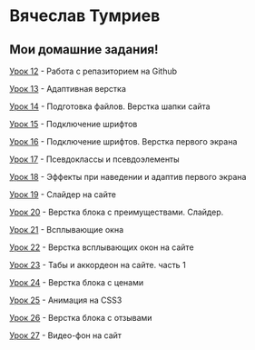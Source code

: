 # Вячеслав Тумриев
## Мои  домашние задания!

[Урок 12](https://focusred.github.io/lessen_12/ "Моя готовая домашка") - Работа с репазиторием на Github

[Урок 13](https://focusred.github.io/githab/ "Моя готовая домашка") - Адаптивная верстка

[Урок 14](https://focusred.github.io/lessen_14/ "Моя готовая домашка") - Подготовка файлов. Верстка шапки сайта

[Урок 15](https://focusred.github.io/lessens_15/ "Моя готовая домашка") - Подключение шрифтов

[Урок 16](https://focusred.github.io/lessen_16/ "Моя готовая домашка") - Подключение шрифтов. Верстка первого экрана

[Урок 17](https://focusred.github.io/lessen_17/ "Моя готовая домашка") - Псевдоклассы и псевдоэлементы

[Урок 18](https://focusred.github.io/lessen_18/ "Моя готовая домашка") - Эффекты при наведении и адаптив первого экрана

[Урок 19](https://focusred.github.io/lessen_19/ "Моя готовая домашка") - Слайдер на сайте

[Урок 20](https://focusred.github.io/lessen_20/ "Моя готовая домашка") - Верстка блока с преимуществами. Слайдер.

[Урок 21](https://focusred.github.io/lessen_21/ "Моя готовая домашка") - Всплывающие окна

[Урок 22](https://focusred.github.io/lessen_22/ "Моя готовая домашка") - Верстка всплывающих окон на сайте

[Урок 23](https://focusred.github.io/lessen_23(1)/ "Моя готовая домашка") - Табы и аккордеон на сайте. часть 1

[Урок 24](https://focusred.github.io/lessen_24/ "Моя готовая домашка") - Верстка блока с ценами

[Урок 25](https://focusred.github.io/lessen_25/ "Моя готовая домашка") - Анимация на CSS3

[Урок 26](https://focusred.github.io/lessen_26/ "Моя готовая домашка") - Верстка блока с отзывами

[Урок 27](https://focusred.github.io/lessen_27/ "Моя готовая домашка") - Видео-фон на сайт
